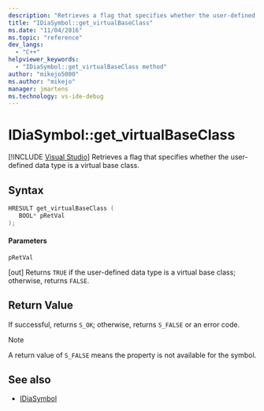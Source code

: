 ```yaml
---
description: "Retrieves a flag that specifies whether the user-defined data type is a virtual base class."
title: "IDiaSymbol::get_virtualBaseClass"
ms.date: "11/04/2016"
ms.topic: "reference"
dev_langs:
  - "C++"
helpviewer_keywords:
  - "IDiaSymbol::get_virtualBaseClass method"
author: "mikejo5000"
ms.author: "mikejo"
manager: jmartens
ms.technology: vs-ide-debug
---
```

# IDiaSymbol::get_virtualBaseClass

 [!INCLUDE [Visual Studio](~/includes/applies-to-version/vs-windows-only.md)]
Retrieves a flag that specifies whether the user-defined data type is a virtual base class.

## Syntax

```C++
HRESULT get_virtualBaseClass ( 
   BOOL* pRetVal
);
```

#### Parameters
 `pRetVal`

[out] Returns `TRUE` if the user-defined data type is a virtual base class; otherwise, returns `FALSE`.

## Return Value
 If successful, returns `S_OK`; otherwise, returns `S_FALSE` or an error code.

> [!NOTE]
> A return value of `S_FALSE` means the property is not available for the symbol.

## See also
- [IDiaSymbol](../../debugger/debug-interface-access/idiasymbol.md)
